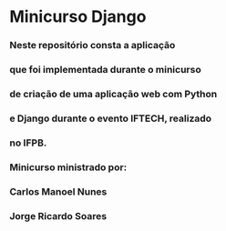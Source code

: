 # Minicurso Django

### Neste repositório consta a aplicação 
### que foi implementada durante o minicurso 
### de criação de uma aplicação web com Python
### e Django durante o evento IFTECH, realizado
### no IFPB.

### Minicurso ministrado por:
### Carlos Manoel Nunes
### Jorge Ricardo Soares